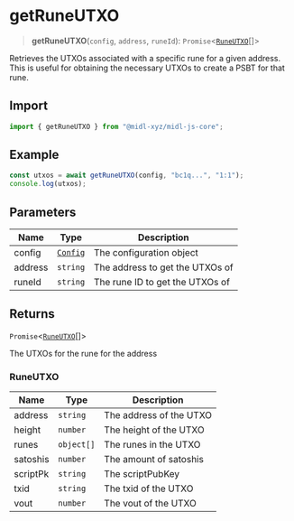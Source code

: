# getRuneUTXO

> **getRuneUTXO**(`config`, `address`, `runeId`): `Promise`\<[`RuneUTXO`](#runeutxo)[]\>

Retrieves the UTXOs associated with a specific rune for a given address.
This is useful for obtaining the necessary UTXOs to create a PSBT for that rune.

## Import

```ts
import { getRuneUTXO } from "@midl-xyz/midl-js-core";
```

## Example

```ts
const utxos = await getRuneUTXO(config, "bc1q...", "1:1");
console.log(utxos);
```

## Parameters

| Name    | Type                                                            | Description                     |
| ------- | --------------------------------------------------------------- | ------------------------------- |
| config  | [`Config`](../configuration.md#creating-a-configuration-object) | The configuration object        |
| address | `string`                                                        | The address to get the UTXOs of |
| runeId  | `string`                                                        | The rune ID to get the UTXOs of |

## Returns

`Promise`\<[`RuneUTXO`](#runeutxo)[]\>

The UTXOs for the rune for the address

### RuneUTXO

| Name     | Type       | Description             |
| -------- | ---------- | ----------------------- |
| address  | `string`   | The address of the UTXO |
| height   | `number`   | The height of the UTXO  |
| runes    | `object[]` | The runes in the UTXO   |
| satoshis | `number`   | The amount of satoshis  |
| scriptPk | `string`   | The scriptPubKey        |
| txid     | `string`   | The txid of the UTXO    |
| vout     | `number`   | The vout of the UTXO    |
